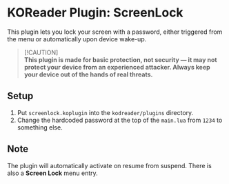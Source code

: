 # KOReader Plugin: ScreenLock
This plugin lets you lock your screen with a password, either triggered from the menu or automatically upon device wake-up.

>
> [!CAUTION]  
> **This plugin is made for basic protection, not security — it may not protect your device from an experienced attacker. Always keep your device out of the hands of real threats.**
>

## Setup
1. Put `screenlock.koplugin` into the `kodreader/plugins` directory.
2. Change the hardcoded password at the top of the `main.lua` from `1234` to something else.

## Note
The plugin will automatically activate on resume from suspend. There is also a **Screen Lock** menu entry.
